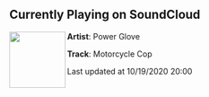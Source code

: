 ## Currently Playing on SoundCloud

[<img align="left" width="100" src="https://i1.sndcdn.com/artworks-000061261771-uepulz-t50x50.jpg">](https://soundcloud.com/powerglove/motorcycle-cop)

**Artist**: Power Glove 

**Track**: Motorcycle Cop

Last updated at 10/19/2020 20:00
